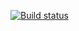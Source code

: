 [![Build status](https://ci.appveyor.com/api/projects/status/afvioxbu6ew31m5d/branch/main?svg=true)](https://ci.appveyor.com/project/annagrozesku/selenide/branch/main)